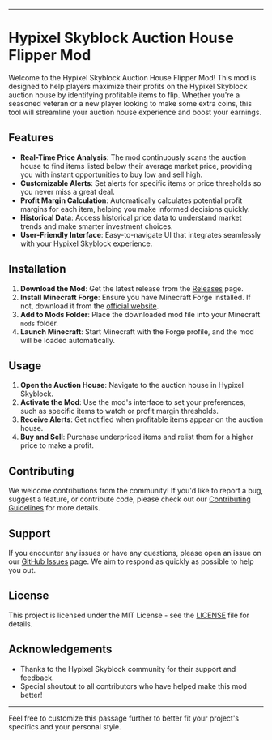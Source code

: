 

---

# Hypixel Skyblock Auction House Flipper Mod

Welcome to the Hypixel Skyblock Auction House Flipper Mod! This mod is designed to help players maximize their profits on the Hypixel Skyblock auction house by identifying profitable items to flip. Whether you're a seasoned veteran or a new player looking to make some extra coins, this tool will streamline your auction house experience and boost your earnings.

## Features

- **Real-Time Price Analysis**: The mod continuously scans the auction house to find items listed below their average market price, providing you with instant opportunities to buy low and sell high.
- **Customizable Alerts**: Set alerts for specific items or price thresholds so you never miss a great deal.
- **Profit Margin Calculation**: Automatically calculates potential profit margins for each item, helping you make informed decisions quickly.
- **Historical Data**: Access historical price data to understand market trends and make smarter investment choices.
- **User-Friendly Interface**: Easy-to-navigate UI that integrates seamlessly with your Hypixel Skyblock experience.

## Installation

1. **Download the Mod**: Get the latest release from the [Releases](https://github.com/yourusername/auction-house-flipper/releases) page.
2. **Install Minecraft Forge**: Ensure you have Minecraft Forge installed. If not, download it from the [official website](https://files.minecraftforge.net/).
3. **Add to Mods Folder**: Place the downloaded mod file into your Minecraft `mods` folder.
4. **Launch Minecraft**: Start Minecraft with the Forge profile, and the mod will be loaded automatically.

## Usage

1. **Open the Auction House**: Navigate to the auction house in Hypixel Skyblock.
2. **Activate the Mod**: Use the mod's interface to set your preferences, such as specific items to watch or profit margin thresholds.
3. **Receive Alerts**: Get notified when profitable items appear on the auction house.
4. **Buy and Sell**: Purchase underpriced items and relist them for a higher price to make a profit.

## Contributing

We welcome contributions from the community! If you'd like to report a bug, suggest a feature, or contribute code, please check out our [Contributing Guidelines](CONTRIBUTING.md) for more details.

## Support

If you encounter any issues or have any questions, please open an issue on our [GitHub Issues](https://github.com/yourusername/auction-house-flipper/issues) page. We aim to respond as quickly as possible to help you out.

## License

This project is licensed under the MIT License - see the [LICENSE](LICENSE) file for details.

## Acknowledgements

- Thanks to the Hypixel Skyblock community for their support and feedback.
- Special shoutout to all contributors who have helped make this mod better!

---

Feel free to customize this passage further to better fit your project's specifics and your personal style.
